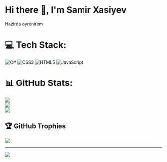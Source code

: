 # Hi there 👋, I'm Samir Xasiyev

Hazirda oyrenirem

# 💻 Tech Stack:

![C#](https://img.shields.io/badge/c%23-%23239120.svg?style=for-the-badge&logo=c-sharp&logoColor=white) ![CSS3](https://img.shields.io/badge/css3-%231572B6.svg?style=for-the-badge&logo=css3&logoColor=white) ![HTML5](https://img.shields.io/badge/html5-%23E34F26.svg?style=for-the-badge&logo=html5&logoColor=white) ![JavaScript](https://img.shields.io/badge/javascript-%23323330.svg?style=for-the-badge&logo=javascript&logoColor=%23F7DF1E)

# 📊 GitHub Stats:

![](https://github-readme-stats.vercel.app/api?username=xasiyevsamir&theme=dark&hide_border=false&include_all_commits=false&count_private=false)<br/>
![](https://github-readme-streak-stats.herokuapp.com/?user=xasiyevsamir&theme=dark&hide_border=false)<br/>
![](https://github-readme-stats.vercel.app/api/top-langs/?username=xasiyevsamir&theme=dark&hide_border=false&include_all_commits=false&count_private=false&layout=compact)

## 🏆 GitHub Trophies

![](https://github-profile-trophy.vercel.app/?username=xasiyevsamir&theme=radical&no-frame=false&no-bg=true&margin-w=1)

---

[![](https://visitcount.itsvg.in/api?id=xasiyevsamir&icon=0&color=0)](https://visitcount.itsvg.in)

<!-- Proudly created with GPRM ( https://gprm.itsvg.in ) -->
